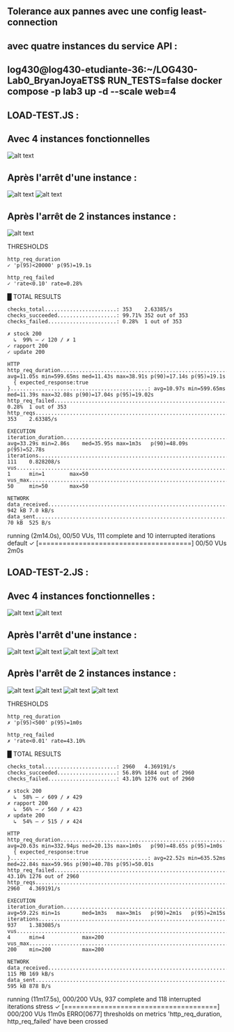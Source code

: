 ## Tolerance aux pannes avec une config least-connection

## avec quatre instances du service API : 
## log430@log430-etudiante-36:~/LOG430-Lab0_BryanJoyaETS$ RUN_TESTS=false docker compose -p lab3 up -d --scale web=4

## LOAD-TEST.JS :


## Avec 4 instances fonctionnelles 

![alt text](<Capture d’écran 2025-06-30 195912.png>)

## Après l'arrêt d'une instance  : 

![alt text](<Capture d’écran 2025-06-30 200047.png>)
![alt text](<Capture d’écran 2025-06-30 200117.png>)

## Après l'arrêt de 2 instances instance : 

![alt text](<Capture d’écran 2025-06-30 200213.png>)

THRESHOLDS 

    http_req_duration
    ✓ 'p(95)<20000' p(95)=19.1s

    http_req_failed
    ✓ 'rate<0.10' rate=0.28%


  █ TOTAL RESULTS 

    checks_total.......................: 353    2.63385/s
    checks_succeeded...................: 99.71% 352 out of 353
    checks_failed......................: 0.28%  1 out of 353

    ✗ stock 200
      ↳  99% — ✓ 120 / ✗ 1
    ✓ rapport 200
    ✓ update 200

    HTTP
    http_req_duration.......................................................: avg=11.05s min=599.65ms med=11.43s max=38.91s p(90)=17.14s p(95)=19.1s 
      { expected_response:true }............................................: avg=10.97s min=599.65ms med=11.39s max=32.08s p(90)=17.04s p(95)=19.02s
    http_req_failed.........................................................: 0.28%  1 out of 353
    http_reqs...............................................................: 353    2.63385/s

    EXECUTION
    iteration_duration......................................................: avg=33.29s min=2.86s    med=35.95s max=1m3s   p(90)=48.09s p(95)=52.78s
    iterations..............................................................: 111    0.828208/s
    vus.....................................................................: 1      min=1        max=50
    vus_max.................................................................: 50     min=50       max=50

    NETWORK
    data_received...........................................................: 942 kB 7.0 kB/s
    data_sent...............................................................: 70 kB  525 B/s




running (2m14.0s), 00/50 VUs, 111 complete and 10 interrupted iterations
default ✓ [======================================] 00/50 VUs  2m0s


## LOAD-TEST-2.JS :

## Avec 4 instances fonctionnelles :

![alt text](<Capture d’écran 2025-06-30 201835.png>)
![alt text](<Capture d’écran 2025-06-30 201913.png>)

## Après l'arrêt d'une instance  : 

![alt text](<Capture d’écran 2025-06-30 202027.png>)
![alt text](<Capture d’écran 2025-06-30 202111.png>)
![alt text](<Capture d’écran 2025-06-30 202139.png>)
![alt text](<Capture d’écran 2025-06-30 202314.png>)

## Après l'arrêt de 2 instances instance : 

![alt text](<Capture d’écran 2025-06-30 202409.png>)
![alt text](<Capture d’écran 2025-06-30 202450.png>)
![alt text](<Capture d’écran 2025-06-30 202519.png>)
![alt text](<Capture d’écran 2025-06-30 202538.png>)

THRESHOLDS 

    http_req_duration
    ✗ 'p(95)<500' p(95)=1m0s

    http_req_failed
    ✗ 'rate<0.01' rate=43.10%


  █ TOTAL RESULTS 

    checks_total.......................: 2960   4.369191/s
    checks_succeeded...................: 56.89% 1684 out of 2960
    checks_failed......................: 43.10% 1276 out of 2960

    ✗ stock 200
      ↳  58% — ✓ 609 / ✗ 429
    ✗ rapport 200
      ↳  56% — ✓ 560 / ✗ 423
    ✗ update 200
      ↳  54% — ✓ 515 / ✗ 424

    HTTP
    http_req_duration.......................................................: avg=20.63s min=332.94µs med=20.13s max=1m0s   p(90)=48.65s p(95)=1m0s  
      { expected_response:true }............................................: avg=22.52s min=635.52ms med=22.84s max=59.96s p(90)=40.78s p(95)=50.01s
    http_req_failed.........................................................: 43.10% 1276 out of 2960
    http_reqs...............................................................: 2960   4.369191/s

    EXECUTION
    iteration_duration......................................................: avg=59.22s min=1s       med=1m3s   max=3m1s   p(90)=2m1s   p(95)=2m15s 
    iterations..............................................................: 937    1.383085/s
    vus.....................................................................: 4      min=4            max=200
    vus_max.................................................................: 200    min=200          max=200

    NETWORK
    data_received...........................................................: 115 MB 169 kB/s
    data_sent...............................................................: 595 kB 878 B/s




running (11m17.5s), 000/200 VUs, 937 complete and 118 interrupted iterations
stress ✓ [======================================] 000/200 VUs  11m0s
ERRO[0677] thresholds on metrics 'http_req_duration, http_req_failed' have been crossed 